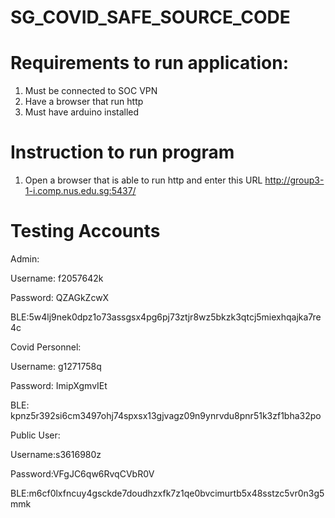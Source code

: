 # SG_COVID_SAFE_SOURCE_CODE

# Requirements to run application:

1) Must be connected to SOC VPN
2) Have a browser that run http 
3) Must have arduino installed

# Instruction to run program
1) Open a browser that is able to run http and enter this URL http://group3-1-i.comp.nus.edu.sg:5437/

# Testing Accounts

Admin:

Username: f2057642k

Password: QZAGkZcwX

BLE:5w4lj9nek0dpz1o73assgsx4pg6pj73ztjr8wz5bkzk3qtcj5miexhqajka7re4c


Covid Personnel:

Username: g1271758q

Password: ImipXgmvIEt 

BLE: kpnz5r392si6cm3497ohj74spxsx13gjvagz09n9ynrvdu8pnr51k3zf1bha32po


Public User:

Username:s3616980z

Password:VFgJC6qw6RvqCVbR0V  

BLE:m6cf0lxfncuy4gsckde7doudhzxfk7z1qe0bvcimurtb5x48sstzc5vr0n3g5mmk 
